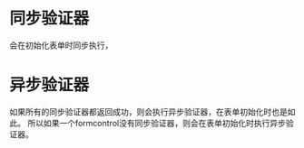 # 同步验证器
会在初始化表单时同步执行，

# 异步验证器

如果所有的同步验证器都返回成功，则会执行异步验证器，在表单初始化时也是如此。
所以如果一个formcontrol没有同步验证器，则会在表单初始化时执行异步验证器。

